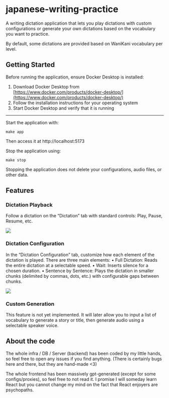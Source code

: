 # japanese-writing-practice
A writing dictation application that lets you play dictations with custom configurations or generate your own dictations based on the vocabulary you want to practice.

By default, some dictations are provided based on WaniKani vocabulary per level.

## Getting Started

Before running the application, ensure Docker Desktop is installed:

1. Download Docker Desktop from [https://www.docker.com/products/docker-desktop/](https://www.docker.com/products/docker-desktop/)
2. Follow the installation instructions for your operating system
3. Start Docker Desktop and verify that it is running

---

Start the application with:

```shell
make app
```

Then access it at http://localhost:5173

Stop the application using:

```shell
make stop
```

Stopping the application does not delete your configurations, audio files, or other data.

## Features

### Dictation Playback

Follow a dictation on the “Dictation” tab with standard controls: Play, Pause, Resume, etc.

![](static/dictation.gif)

### Dictation Configuration

In the “Dictation Configuration” tab, customize how each element of the dictation is played. There are three main elements:
	•	Full Dictation: Reads the entire dictation at a selectable speed.
	•	Wait: Inserts silence for a chosen duration.
	•	Sentence by Sentence: Plays the dictation in smaller chunks (delimited by commas, dots, etc.) with configurable gaps between chunks.

![](static/configuration.gif)

### Custom Generation

This feature is not yet implemented. It will later allow you to input a list of vocabulary to generate a story or title, then generate audio using a selectable speaker voice.

## About the code

The whole infra / DB / Server (backend) has been coded by my little hands, so feel free to open any issues if you find anything. (There is certainly bugs here and there, but they are hand-made <3)

The whole frontend has been massively gpt-generated (except for some configs/proxies), so feel free to not read it. I promise I will someday learn React but you cannot change my mind on the fact that React enjoyers are psychopaths.